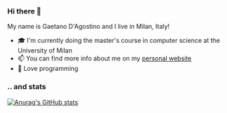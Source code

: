 ### Hi there 👋

My name is Gaetano D'Agostino and I live in Milan, Italy!

- 🎓 I'm currently doing the master's course in computer science at the University of Milan
- 📫 You can find more info about me on my [personal website](https://dagyu.netlify.app/)
- 🎯 Love programming

### .. and stats

[![Anurag's GitHub stats](https://github-readme-stats.vercel.app/api?username=dagyu&show_icons=true&theme=synthwave)](https://github.com/anuraghazra/github-readme-stats)
